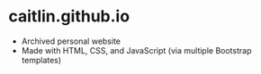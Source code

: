 # caitlin.github.io
- Archived personal website
- Made with HTML, CSS, and JavaScript (via multiple Bootstrap templates)
